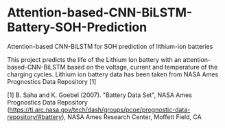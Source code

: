 # Attention-based-CNN-BiLSTM-Battery-SOH-Prediction
Attention-based CNN-BiLSTM for SOH prediction of lithium-ion batteries

This project predicts the life of the Lithium Ion battery with an attention-based-CNN-BiLSTM based on the voltage, current and temperature of the charging cycles. Lithium ion battery data has been taken from NASA Ames Prognostics Data Repository [1]


[1] B. Saha and K. Goebel (2007). "Battery Data Set", NASA Ames Prognostics Data Repository (https://ti.arc.nasa.gov/tech/dash/groups/pcoe/prognostic-data-repository/#battery), NASA Ames Research Center, Moffett Field, CA
